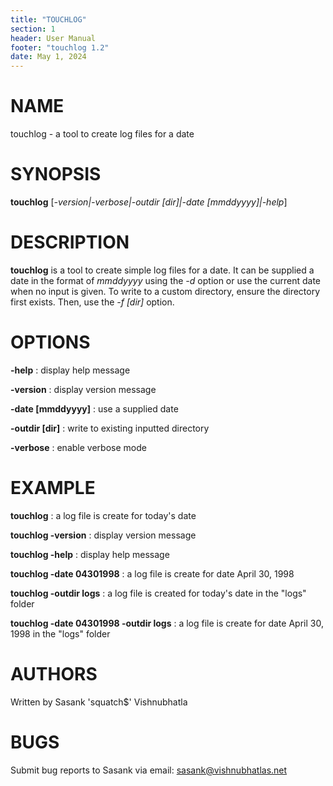 ```yaml
---
title: "TOUCHLOG"
section: 1
header: User Manual
footer: "touchlog 1.2"
date: May 1, 2024
---
```


<!-- markdownlint-disable-file MD025 -->

# NAME

touchlog - a tool to create log files for a date

# SYNOPSIS

**touchlog** [*-version|-verbose|-outdir [dir]|-date [mmddyyyy]|-help*]

# DESCRIPTION

**touchlog** is a tool to create simple log files for a date. It can be supplied a date in the format of *mmddyyyy* using the *-d* option or use the current date when no input is given. To write to a custom directory, ensure the directory first exists. Then, use the *-f [dir]* option.

# OPTIONS

**-help**
: display help message

**-version**
: display version message

**-date [mmddyyyy]**
: use a supplied date

**-outdir [dir]**
: write to existing inputted directory

**-verbose**
: enable verbose mode

# EXAMPLE

**touchlog**
: a log file is create for today's date

**touchlog -version**
: display version message

**touchlog -help**
: display help message

**touchlog -date 04301998**
: a log file is create for date April 30, 1998

**touchlog -outdir logs**
: a log file is created for today's date in the "logs" folder

**touchlog -date 04301998 -outdir logs**
: a log file is create for date April 30, 1998 in the "logs" folder

# AUTHORS

Written by Sasank 'squatch$' Vishnubhatla

# BUGS

Submit bug reports to Sasank via email: [sasank@vishnubhatlas.net](mailto:sasank@vishnubhatlas.net)
